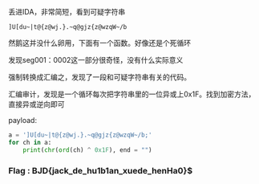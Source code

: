 丢进IDA，非常简短，看到可疑字符串

`]U[du~|t@{z@wj.}.~q@gjz{z@wzqW~/b`

然鹅这并没什么卵用，下面有一个函数。好像还是个死循环

发现seg001：0002这一部分很奇怪，没有什么实际意义

强制转换成汇编之，发现了一段和可疑字符串有关的代码。

汇编审计，发现是一个循环每次把字符串里的一位异或上0x1F。找到加密方法，直接异或逆向即可

payload:

```python
a = ']U[du~|t@{z@wj.}.~q@gjz{z@wzqW~/b;'
for ch in a:
    print(chr(ord(ch) ^ 0x1F), end = "")
```

### Flag : BJD{jack_de_hu1b1an_xuede_henHa0}$